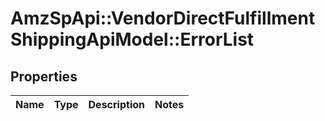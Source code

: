 # AmzSpApi::VendorDirectFulfillmentShippingApiModel::ErrorList

## Properties
Name | Type | Description | Notes
------------ | ------------- | ------------- | -------------


